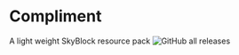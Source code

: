# Compliment
A light weight SkyBlock resource pack
![GitHub all releases](https://img.shields.io/github/downloads/ActuallyAssets/Compliment/total)
